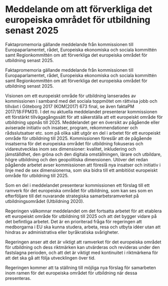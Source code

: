 # Meddelande om att förverkliga det europeiska området för utbildning senast 2025

Faktapromemoria gällande meddelande från kommissionen till Europaparlamentet, rådet, Europeiska ekonomiska och sociala kommittén samt Regionkommittén om att förverkliga det europeiska området för utbildning senast 2025.

Faktapromemoria gällande meddelande från kommissionen till Europaparlamentet, rådet, Europeiska ekonomiska och sociala kommittén samt Regionkommittén om att förverkliga det europeiska området för utbildning senast 2025.

Visionen om ett europeiskt område för utbildning lanserades av kommissionen i samband med det sociala toppmötet om rättvisa jobb och tillväxt i Göteborg 2017 (KOM(2017) 673 final, se även faktaPM 2017/18:FPM31). I det nu aktuella meddelandet presenterar kommissionen ett förstärkt tillvägagångssätt för att säkerställa att ett europeiskt område för utbildning uppnås till 2025. Meddelandet ger en översikt av pågående eller aviserade initiativ och insatser, program, rekommendationer och rådsslutsatser etc. som på olika sätt utgör en del i arbetet för ett europeiskt område för utbildning till 2025. Kommissionen föreslår att de pågående insatserna för det europeiska området för utbildning fokuseras och vidareutvecklas inom sex dimensioner: kvalitet, inkludering och jämställdhet, den gröna och den digitala omställningen, lärare och utbildare, högre utbildning och den geopolitiska dimensionen. Utöver det redan pågående arbetet avser kommissionen att föreslå nya insatser och initiativ i linje med de sex dimensionerna, som ska bidra till ett ambitiöst europeiskt område för utbildning till 2025.

Som en del i meddelandet presenterar kommissionen ett förslag till ett ramverk för det europeiska området för utbildning, som kan ses som en efterföljare till det nuvarande strategiska samarbetsramverket på utbildningsområdet (Utbildning 2020).

Regeringen välkomnar meddelandet om det fortsatta arbetet för att etablera ett europeiskt område för utbildning till 2025 och att det bygger vidare på det befintliga arbetet. Det är en prioriterad fråga för regeringen att medborgarna i EU ska kunna studera, arbeta, resa och utbyta idéer utan att hindras av administrativa eller byråkratiska svårigheter.

Regeringen anser att det är viktigt att ramverket för det europeiska området för utbildning och dess riktmärken kan utvärderas och revideras under den fastslagna perioden, och att det är viktigt med kontinuitet i riktmärkena för att det ska gå att följa utvecklingen över tid.

Regeringen kommer att ta ställning till möjliga nya förslag för samarbeten inom ramen för det europeiska området för utbildning när dessa presenteras.

